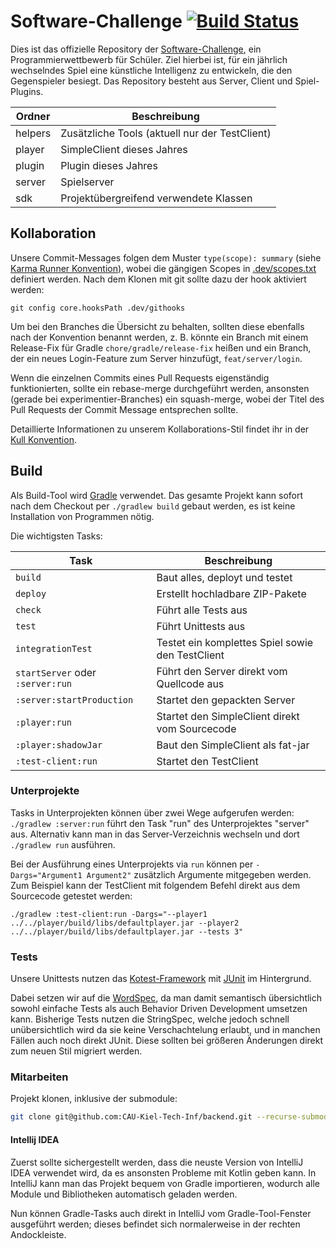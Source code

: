 # Software-Challenge [![Build Status](https://travis-ci.com/CAU-Kiel-Tech-Inf/backend.svg?branch=master)](https://travis-ci.com/CAU-Kiel-Tech-Inf/backend)

Dies ist das offizielle Repository der [Software-Challenge](https://www.software-challenge.de), ein Programmierwettbewerb für Schüler.
Ziel hierbei ist, für ein jährlich wechselndes Spiel eine künstliche Intelligenz zu entwickeln, die den Gegenspieler besiegt.
Das Repository besteht aus Server, Client und Spiel-Plugins.

| Ordner | Beschreibung |
| ------ | ------------ |
| helpers | Zusätzliche Tools (aktuell nur der TestClient) |
| player | SimpleClient dieses Jahres |
| plugin | Plugin dieses Jahres |
| server | Spielserver |
| sdk | Projektübergreifend verwendete Klassen |

## Kollaboration

Unsere Commit-Messages folgen dem Muster `type(scope): summary` (siehe [Karma Runner Konvention](http://karma-runner.github.io/latest/dev/git-commit-msg.html)), wobei die gängigen Scopes in [.dev/scopes.txt](.dev/scopes.txt) definiert werden. 
Nach dem Klonen mit git sollte dazu der hook aktiviert werden:

    git config core.hooksPath .dev/githooks

Um bei den Branches die Übersicht zu behalten, sollten diese ebenfalls nach der Konvention benannt werden,
z. B. könnte ein Branch mit einem Release-Fix für Gradle `chore/gradle/release-fix` heißen und ein Branch, der ein neues Login-Feature zum Server hinzufügt, `feat/server/login`.

Wenn die einzelnen Commits eines Pull Requests eigenständig funktionierten, sollte ein rebase-merge durchgeführt werden,
ansonsten (gerade bei experimentier-Branches) ein squash-merge, wobei der Titel des Pull Requests der Commit Message entsprechen sollte.

Detaillierte Informationen zu unserem Kollaborations-Stil findet ihr in der [Kull Konvention](https://xerus2000.github.io/kull).

## Build

Als Build-Tool wird [Gradle](https://gradle.org) verwendet. Das gesamte Projekt kann sofort nach dem Checkout per `./gradlew build` gebaut werden, es ist keine Installation von Programmen nötig.

Die wichtigsten Tasks:

| Task | Beschreibung
| ------ | ------------
| `build` | Baut alles, deployt und testet
| `deploy` | Erstellt hochladbare ZIP-Pakete
| `check` | Führt alle Tests aus
| `test` | Führt Unittests aus
| `integrationTest` | Testet ein komplettes Spiel sowie den TestClient
| `startServer` oder `:server:run` | Führt den Server direkt vom Quellcode aus
| `:server:startProduction` | Startet den gepackten Server
| `:player:run` | Startet den SimpleClient direkt vom Sourcecode
| `:player:shadowJar` | Baut den SimpleClient als fat-jar
| `:test-client:run` | Startet den TestClient

### Unterprojekte

Tasks in Unterprojekten können über zwei Wege aufgerufen werden:  
`./gradlew :server:run` führt den Task "run" des Unterprojektes "server" aus.
Alternativ kann man in das Server-Verzeichnis wechseln und dort `./gradlew run` ausführen.

Bei der Ausführung eines Unterprojekts via `run` können per `-Dargs="Argument1 Argument2"` zusätzlich Argumente mitgegeben werden. Zum Beispiel kann der TestClient mit folgendem Befehl direkt aus dem Sourcecode getestet werden:

    ./gradlew :test-client:run -Dargs="--player1 ../../player/build/libs/defaultplayer.jar --player2 ../../player/build/libs/defaultplayer.jar --tests 3"

### Tests

Unsere Unittests nutzen das [Kotest-Framework](https://kotest.io) mit [JUnit](https://junit.org) im Hintergrund.

Dabei setzen wir auf die [WordSpec](https://kotest.io/styles/#word-spec), da man damit semantisch übersichtlich sowohl einfache Tests als auch Behavior Driven Development umsetzen kann.
Bisherige Tests nutzen die StringSpec, welche jedoch schnell unübersichtlich wird da sie keine Verschachtelung erlaubt, und in manchen Fällen auch noch direkt JUnit.
Diese sollten bei größeren Änderungen direkt zum neuen Stil migriert werden.

### Mitarbeiten

Projekt klonen, inklusive der submodule:
```sh
git clone git@github.com:CAU-Kiel-Tech-Inf/backend.git --recurse-submodules --shallow-submodules
```

#### Intellij IDEA
Zuerst sollte sichergestellt werden, dass die neuste Version von IntelliJ IDEA verwendet wird, da es ansonsten Probleme mit Kotlin geben kann.
In IntelliJ kann man das Projekt bequem von Gradle importieren, wodurch alle Module und Bibliotheken automatisch geladen werden.

Nun können Gradle-Tasks auch direkt in IntelliJ vom Gradle-Tool-Fenster ausgeführt werden; dieses befindet sich normalerweise in der rechten Andockleiste.
